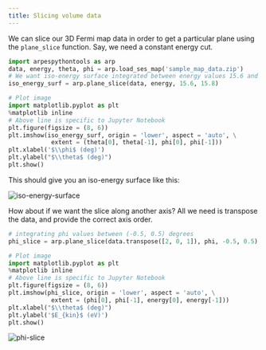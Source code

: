 ```yaml
---
title: Slicing volume data
---
```

We can slice our 3D Fermi map data in order to get a particular plane using the
`plane_slice` function. Say, we need a constant energy cut.

```python showLineNumbers
import arpespythontools as arp
data, energy, theta, phi = arp.load_ses_map('sample_map_data.zip')
# We want iso-energy surface integrated between energy values 15.6 and 15.8 eV
iso_energy_surf = arp.plane_slice(data, energy, 15.6, 15.8)

# Plot image
import matplotlib.pyplot as plt
%matplotlib inline
# Above line is specific to Jupyter Notebook
plt.figure(figsize = (8, 6))
plt.imshow(iso_energy_surf, origin = 'lower', aspect = 'auto', \
            extent = (theta[0], theta[-1], phi[0], phi[-1]))
plt.xlabel('$\\phi$ (deg)')
plt.ylabel("$\\theta$ (deg)")
plt.show()
```
This should give you an iso-energy surface like this:

<picture>
  <source type="image/webp" srcSet={require("/img/iso-energy-surface.webp").default} />
  <img src={require("/img/iso-energy-surface.png").default} alt="iso-energy-surface" />
</picture>

How about if we want the slice along another axis? All we need is transpose the
data, and provide the correct axis order.

```python showLineNumbers
# integrating phi values between (-0.5, 0.5) degrees
phi_slice = arp.plane_slice(data.transpose([2, 0, 1]), phi, -0.5, 0.5)

# Plot image
import matplotlib.pyplot as plt
%matplotlib inline
# Above line is specific to Jupyter Notebook
plt.figure(figsize = (8, 6))
plt.imshow(phi_slice, origin = 'lower', aspect = 'auto', \
            extent = (phi[0], phi[-1], energy[0], energy[-1]))
plt.xlabel("$\\theta$ (deg)")
plt.ylabel('$E_{kin}$ (eV)')
plt.show()
```

<picture>
  <source type="image/webp" srcSet={require("/img/phi-slice.webp").default} />
  <img src={require("/img/phi-slice.png").default} alt="phi-slice" />
</picture>

